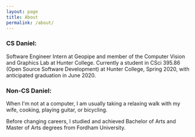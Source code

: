 ```yaml
---
layout: page
title: About
permalink: /about/
---
```


### CS Daniel:
Software Engineer Intern at Geopipe and member of the Computer
Vision and Graphics Lab at Hunter College. Currently a student
in CSci 395.86 (Open Source Software Development) at Hunter College,
Spring 2020, with anticipated graduation in June 2020.

### Non-CS Daniel:
When I'm not at a computer, I am usually taking a relaxing walk with my wife, 
cooking, playing guitar, or bicycling.

Before changing careers, I studied and achieved Bachelor of Arts and Master
of Arts degrees from Fordham University.